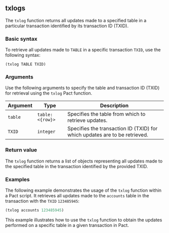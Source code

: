 ## txlogs
The `txlog` function returns all updates made to a specified table in a particular transaction identified by its transaction ID (TXID).

### Basic syntax

To retrieve all updates made to `TABLE` in a specific transaction `TXID`, use the following syntax:

`(txlog TABLE TXID)`

### Arguments

Use the following arguments to specify the table and transaction ID (TXID) for retrieval using the `txlog` Pact function.

| Argument | Type | Description |
| --- | --- | --- |
| `table` | `table:<{row}>` | Specifies the table from which to retrieve updates. |
| `TXID` | `integer` | Specifies the transaction ID (TXID) for which updates are to be retrieved. |

### Return value

The `txlog` function returns a list of objects representing all updates made to the specified table in the transaction identified by the provided TXID.

### Examples

The following example demonstrates the usage of the `txlog` function within a Pact script. It retrieves all updates made to the `accounts` table in the transaction with the `TXID` `123485945`:

```lisp
(txlog accounts 123485945)
```

This example illustrates how to use the `txlog` function to obtain the updates performed on a specific table in a given transaction in Pact.

